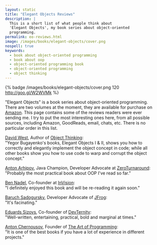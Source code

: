 ```yaml
---
layout: static
title: "Elegant Objects Reviews"
description: |
  This is a short list of what people think about
  'Elegant Objects', my book series about object-oriented
  programming.
permalink: eo-reviews.html
image: /images/books/elegant-objects/cover.png
nospell: true
keywords:
  - book about object-oriented programming
  - book about oop
  - object-oriented programming book
  - object-oriented programming
  - object thinking
---
```


{% badge /images/books/elegant-objects/cover.png 120 http://goo.gl/W2WVMk %}

"Elegant Objects" is a book series about object-oriented
programming. There are two volumes at the moment, they are
available for purchase on [Amazon](http://goo.gl/W2WVMk). This page
contains some of the reviews readers were ever sending me. I try to put the most
interesting ones here, from all possible sources, including Amazon,
GoodReads, email, chats, etc. There is no particular order in this list.

[David West](http://davewest.us/),
Author of [Object Thinking](http://amzn.to/2ass77O):<br/>
"Yegor Bugayenko's books, Elegant Objects I & II, shows you how to
correctly and elegantly implement the object concept in code; while all
other books show you how to use code to warp and corrupt the object concept."

[Anton Arhipov](https://www.goodreads.com/review/show/1724551901),
Java Champion, Developer Advocate at [ZeroTurnaround](https://zeroturnaround.com/):<br/>
"Probably the most practical book about OOP I've read so far."

[Ben Nadel](https://www.bennadel.com/blog/3108-elegant-objects-by-yegor-bugayenko.htm),
Co-founder at [InVision](https://www.invisionapp.com/):<br/>
"I definitely enjoyed this book and will be re-reading it again soon."

[Baruch Sadogursky](https://www.amazon.com/gp/customer-reviews/R1EAWT563455BU/),
Developer Advocate of [JFrog](https://www.jfrog.com/):<br/>
"It's facinating."

[Eduards Sizovs](https://www.goodreads.com/review/show/1716906360),
Co-founder of [DevTernity](http://devternity.com/):<br/>
"Well-written, entertaining, practical, bold and marginal at times."

[Anton Chernousov](https://www.amazon.com/gp/customer-reviews/R1PLMTYQ0BP6XM/),
Founder of [The Art of Programming](https://theartofprogramming.podbean.com/):<br/>
"It is one of the best books if you have a lot of experience in different projects."

